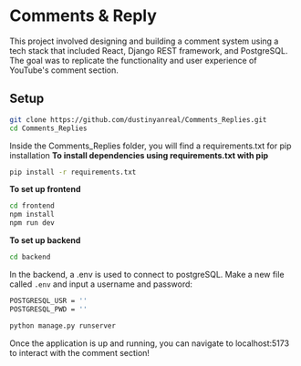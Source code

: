 # Comments & Reply
This project involved designing and building a comment system using a tech stack that included React, Django REST framework, and PostgreSQL. The goal was to replicate the functionality and user experience of YouTube's comment section.

## Setup
```bash
git clone https://github.com/dustinyanreal/Comments_Replies.git
cd Comments_Replies
```
Inside the Comments_Replies folder, you will find a requirements.txt for pip installation
**To install dependencies using requirements.txt with pip**
```bash
pip install -r requirements.txt
```

**To set up frontend**
```bash
cd frontend
npm install
npm run dev
```

**To set up backend**
```bash
cd backend
```
In the backend, a .env is used to connect to postgreSQL. Make a new file called ```.env``` and input a username and password:
```bash
POSTGRESQL_USR = ''
POSTGRESQL_PWD = ''
```
```bash
python manage.py runserver
```

Once the application is up and running, you can navigate to localhost:5173 to interact with the comment section!
